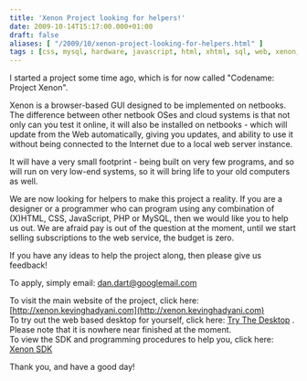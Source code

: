 ```yaml
---
title: 'Xenon Project looking for helpers!'
date: 2009-10-14T15:17:00.000+01:00
draft: false
aliases: [ "/2009/10/xenon-project-looking-for-helpers.html" ]
tags : [css, mysql, hardware, javascript, html, xhtml, sql, web, xenon, windows, design, linux, software, internet, php, project]
---
```


I started a project some time ago, which is for now called "Codename: Project Xenon".  
  
Xenon is a browser-based GUI designed to be implemented on netbooks. The difference between other netbook OSes and cloud systems is that not only can you test it online, it will also be installed on netbooks - which will update from the Web automatically, giving you updates, and ability to use it without being connected to the Internet due to a local web server instance.  
  
It will have a very small footprint - being built on very few programs, and so will run on very low-end systems, so it will bring life to your old computers as well.  
  
We are now looking for helpers to make this project a reality. If you are a designer or a programmer who can program using any combination of (X)HTML, CSS, JavaScript, PHP or MySQL, then we would like you to help us out. We are afraid pay is out of the question at the moment, until we start selling subscriptions to the web service, the budget is zero.  
  
If you have any ideas to help the project along, then please give us feedback!  
  
To apply, simply email: [dan.dart@googlemail.com](mailto:dan.dart@googlemail.com)  
  
To visit the main website of the project, click here: [http://xenon.kevinghadyani.com](http://xenon.kevinghadyani.com)  
To try out the web based desktop for yourself, click here: [Try The Desktop](http://xenon.kevinghadyani.com/desktop) . Please note that it is nowhere near finished at the moment.  
To view the SDK and programming procedures to help you, click here: [Xenon SDK](http://xenon.kevinghadyani.com/wiki/index.php/Developing_Apps)  
  
Thank you, and have a good day!